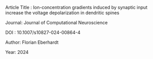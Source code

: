 
Article Title : Ion-concentration gradients induced by synaptic input increase the voltage depolarization in dendritic spines

Journal: Journal of Computational Neuroscience

DOI : 10.1007/s10827-024-00864-4

Author: Florian Eberhardt

Year: 2024
